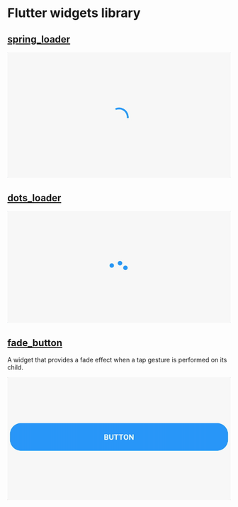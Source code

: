 # Flutter widgets library

## [spring_loader](./packages/spring_loader)

![example](./packages/spring_loader/readme/example.gif)

## [dots_loader](./packages/dots_loader)

![example](./packages/dots_loader/readme/example.gif)

## [fade_button](./packages/fade_button)
A widget that provides a fade effect when a tap gesture is performed on its child.  

![example](./packages/fade_button/readme/example.gif)